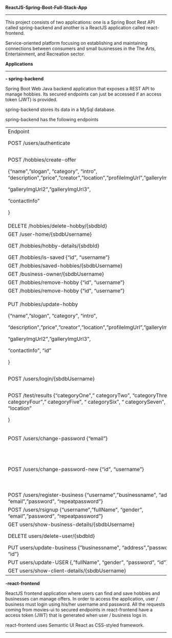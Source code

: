 

<b>ReactJS-Spring-Boot-Full-Stack-App</b>
<hr>
This project consists of two applications: one is a Spring Boot Rest API
called spring-backend and another is a ReactJS application called
react-frontend.

Service-oriented platform focusing on establishing and maintaining
connections between consumers and small businesses in the The Arts,
Entertainment, and Recreation sector.

<b>Applications</b>
<hr>
 <b> - spring-backend</b>


Spring Boot Web Java backend application that exposes a REST API to
manage hobbies. Its secured endpoints can just be accessed if an access
token (JWT) is provided.

spring-backend stores its data in a MySql database.

spring-backend has the following endpoints

<table>
<tbody>
<tr class="odd">
<td>Endpoint</td>
<td>Secured</td>
<td>Roles</td>
</tr>
<tr class="even">
<td>POST /users/authenticate</td>
<td>NO</td>
<td>USER and BUSINESS</td>
</tr>
<tr class="odd">
<td><p>POST /hobbies/create-offer</p>
<p>{“name”,”slogan”, “category”, “intro”, “description”,”price”,”creator”,”location”,”profileImgUrl”,”galleryImgUrl1”,</p>
<p>“galleryImgUrl2”,”galleryImgUrl3”,</p>
<p>“contactInfo”</p>
<p>}</p></td>
<td>YES</td>
<td>BUSINESS</td>
</tr>
<tr class="even">
<td>DELETE /hobbies/delete-hobby/{sbdbId}</td>
<td>YES</td>
<td>BUSINESS</td>
</tr>
<tr class="odd">
<td>GET /user-home/{sbdbUsername}</td>
<td>YES</td>
<td>USER</td>
</tr>
<tr class="even">
<td>GET /hobbies/hobby-details/{sbdbId}</td>
<td>YES</td>
<td>USER and BUSINESS</td>
</tr>
<tr class="odd">
<td>GET /hobbies/is-saved {“id”, “username”}</td>
<td>YES</td>
<td>USER</td>
</tr>
<tr class="even">
<td>GET /hobbies/saved-hobbies/{sbdbUsername}</td>
<td>YES</td>
<td>USER</td>
</tr>
<tr class="odd">
<td>GET /business-owner/{sbdbUsername}</td>
<td>YES</td>
<td>BUSINESS</td>
</tr>
<tr class="even">
<td>GET /hobbies/remove-hobby {“id”, “username”}</td>
<td>YES</td>
<td>USER</td>
</tr>
<tr class="odd">
<td>GET /hobbies/remove-hobby {“id”, “username”}</td>
<td>YES</td>
<td>USER</td>
</tr>
<tr class="even">
<td><p>PUT /hobbies/update-hobby </p>
<p>{“name”,”slogan”, “category”, “intro”,</p>
<p>“description”,”price”,”creator”,”location”,”profileImgUrl”,”galleryImgUrl1”,</p>
<p>“galleryImgUrl2”,”galleryImgUrl3”,</p>
<p>“contactInfo”, “id”</p>
<p>}</p></td>
<td>YES</td>
<td>BUSINESS</td>
</tr>
<tr class="odd">
<td>POST /users/login/{sbdbUsername} </td>
<td>YES</td>
<td>USER and BUSINESS</td>
</tr>
<tr class="even">
<td><p>POST /test/results {“categoryOne”,” categoryTwo”, “categoryThree”, “ categoryFour”,” categoryFive”, “ categorySix”, “ categorySeven”, “location”</p>
<p>}</p></td>
<td>YES</td>
<td>USER</td>
</tr>
<tr class="odd">
<td>POST /users/change-password {“email”}</td>
<td><p>NO</p></td>
<td>USER and BUSINESS</td>
</tr>
<tr class="even">
<td>POST /users/change-password-new {“id”, “username”}</td>
<td><p>NO </p>
<p>(link from Email)</p></td>
<td>USER and BUSINESS</td>
</tr>
<tr class="odd">
<td>POST /users/register-business {“username”,”businessname”, “address”, “email”,”password”, “repeatpassword”}</td>
<td>NO</td>
<td>BUSINESS</td>
</tr>
<tr class="even">
<td>POST /users/rsignup {“username”,”fullName”, “gender”, “email”,”password”, “repeatpassword”}</td>
<td>NO</td>
<td>USER</td>
</tr>
<tr class="odd">
<td>GET users/show-business-details/{sbdbUsername}</td>
<td>YES</td>
<td>BUSINESS</td>
</tr>
<tr class="even">
<td>DELETE users/delete-user/{sbdbId}</td>
<td>YES</td>
<td>USER and BUSINESS</td>
</tr>
<tr class="odd">
<td>PUT users/update-business {”businessname”, “address”,”password”, “id”}</td>
<td>YES</td>
<td>BUSINESS</td>
</tr>
<tr class="even">
<td>PUT users/update-USER {,”fullName”, “gender”, ”password”, “id”}</td>
<td>YES</td>
<td>USER</td>
</tr>
<tr class="odd">
<td>GET users/show-client-details/{sbdbUsername}</td>
<td>YES</td>
<td>USER</td>
</tr>
</tbody>
</table>

<b>-react-frontend</b>

ReactJS frontend application where users can find and save hobbies and businesses can manage offers. In order to access the application, user / business must login using his/her username and password.  All the requests coming from movies-ui to secured endpoints in react-frontend have a access token (JWT) that is generated when user / business logs in.

react-frontend uses Semantic UI React as CSS-styled framework.
<hr>
